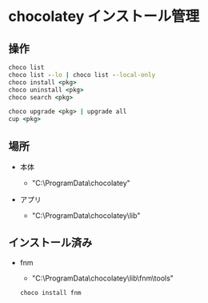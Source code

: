 # chocolatey インストール管理

## 操作

```cmd
choco list
choco list --lo | choco list --local-only
choco install <pkg>
choco uninstall <pkg>
choco search <pkg>

choco upgrade <pkg> | upgrade all
cup <pkg>
```

## 場所

- 本体
  - "C:\ProgramData\chocolatey"

- アプリ
  - "C:\ProgramData\chocolatey\lib"



## インストール済み

- fnm
  - "C:\ProgramData\chocolatey\lib\fnm\tools"

  ```cmd
  choco install fnm
  ```

